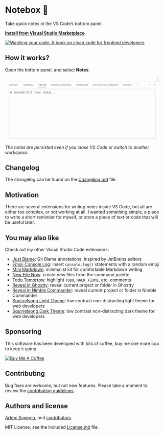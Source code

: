 # Notebox 📝

Take quick notes in the VS Code’s bottom panel.

**[Install from Visual Studio Marketplace](https://marketplace.visualstudio.com/items?itemName=sapegin.notebox)**

[![Washing your code. A book on clean code for frontend developers](https://sapegin.me/images/washing-code-github.jpg)](https://sapegin.me/book/)

## How it works?

Open the bottom panel, and select **Notes**:

![Notebox panel](screenshots/screenshot.png)

_The notes are persisted even if you close VS Code or switch to another workspace._

## Changelog

The changelog can be found on the [Changelog.md](./Changelog.md) file.

## Motivation

There are several extensions for writing notes inside VS Code, but all are either too complex, or not working at all. I wanted something simple, a place to write a short reminder for myself, or store a piece of text or code that will be useful later.

## You may also like

Check out my other Visual Studio Code extensions:

- [Just Blame](https://marketplace.visualstudio.com/items?itemName=sapegin.just-blame): Git Blame annotations, inspired by JetBrains editors
- [Emoji Console Log](https://marketplace.visualstudio.com/items?itemName=sapegin.emoji-console-log): insert `console.log()` statements with a random emoji
- [Mini Markdown](https://marketplace.visualstudio.com/items?itemName=sapegin.mini-markdown): minimalist kit for comfortable Markdown writing
- [New File Now](https://marketplace.visualstudio.com/items?itemName=sapegin.new-file-now): create new files from the command palette
- [Todo Tomorrow](https://marketplace.visualstudio.com/items?itemName=sapegin.todo-tomorrow): highlight `TODO`, `HACK`, `FIXME`, etc. comments
- [Reveal in Ghostty](https://marketplace.visualstudio.com/items?itemName=sapegin.reveal-in-ghostty): reveal current project or folder in Ghostty
- [Reveal in Nimble Commander](https://marketplace.visualstudio.com/items?itemName=sapegin.reveal-in-nimble-commander): reveal current project or folder in Nimble Commander
- [Squirrelsong Light Theme](https://marketplace.visualstudio.com/items?itemName=sapegin.Theme-SquirrelsongLight): low contrast non-distracting light theme for web developers
- [Squirrelsong Dark Theme](https://marketplace.visualstudio.com/items?itemName=sapegin.Theme-SquirrelsongDark): low contrast non-distracting dark theme for web developers

## Sponsoring

This software has been developed with lots of coffee, buy me one more cup to keep it going.

<a href="https://www.buymeacoffee.com/sapegin" target="_blank"><img src="https://cdn.buymeacoffee.com/buttons/lato-orange.png" alt="Buy Me A Coffee" height="51" width="217"></a>

## Contributing

Bug fixes are welcome, but not new features. Please take a moment to review the [contributing guidelines](Contributing.md).

## Authors and license

[Artem Sapegin](https://sapegin.me), and [contributors](https://github.com/sapegin/vscode-notebox/graphs/contributors).

MIT License, see the included [License.md](License.md) file.
